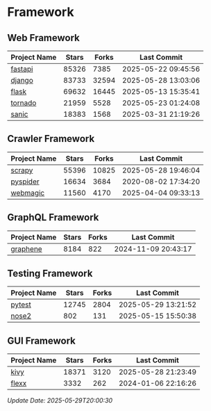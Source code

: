 # Framework

## Web Framework
| Project Name | Stars | Forks | Last Commit |
| ------------ | ----- | ----- | ----------- |
| [fastapi](https://github.com/fastapi/fastapi) | 85326 | 7385 | 2025-05-22 09:45:56 |
| [django](https://github.com/django/django) | 83733 | 32594 | 2025-05-28 13:03:06 |
| [flask](https://github.com/pallets/flask) | 69632 | 16445 | 2025-05-13 15:35:41 |
| [tornado](https://github.com/tornadoweb/tornado) | 21959 | 5528 | 2025-05-23 01:24:08 |
| [sanic](https://github.com/sanic-org/sanic) | 18383 | 1568 | 2025-03-31 21:19:26 |

## Crawler Framework
| Project Name | Stars | Forks | Last Commit |
| ------------ | ----- | ----- | ----------- |
| [scrapy](https://github.com/scrapy/scrapy) | 55396 | 10825 | 2025-05-28 19:46:04 |
| [pyspider](https://github.com/binux/pyspider) | 16634 | 3684 | 2020-08-02 17:34:20 |
| [webmagic](https://github.com/code4craft/webmagic) | 11560 | 4170 | 2025-04-04 09:33:13 |

## GraphQL Framework
| Project Name | Stars | Forks | Last Commit |
| ------------ | ----- | ----- | ----------- |
| [graphene](https://github.com/graphql-python/graphene) | 8184 | 822 | 2024-11-09 20:43:17 |

## Testing Framework
| Project Name | Stars | Forks | Last Commit |
| ------------ | ----- | ----- | ----------- |
| [pytest](https://github.com/pytest-dev/pytest) | 12745 | 2804 | 2025-05-29 13:21:52 |
| [nose2](https://github.com/nose-devs/nose2) | 802 | 131 | 2025-05-15 15:50:38 |

## GUI Framework
| Project Name | Stars | Forks | Last Commit |
| ------------ | ----- | ----- | ----------- |
| [kivy](https://github.com/kivy/kivy) | 18371 | 3120 | 2025-05-28 21:23:49 |
| [flexx](https://github.com/flexxui/flexx) | 3332 | 262 | 2024-01-06 22:16:26 |

*Update Date: 2025-05-29T20:00:30*
